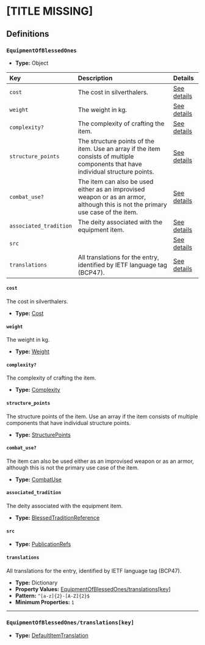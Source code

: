 # [TITLE MISSING]

## Definitions

### <a name="EquipmentOfBlessedOnes"></a> `EquipmentOfBlessedOnes`

- **Type:** Object

Key | Description | Details
:-- | :-- | :--
`cost` | The cost in silverthalers. | <a href="#EquipmentOfBlessedOnes/cost">See details</a>
`weight` | The weight in kg. | <a href="#EquipmentOfBlessedOnes/weight">See details</a>
`complexity?` | The complexity of crafting the item. | <a href="#EquipmentOfBlessedOnes/complexity">See details</a>
`structure_points` | The structure points of the item. Use an array if the item consists of multiple components that have individual structure points. | <a href="#EquipmentOfBlessedOnes/structure_points">See details</a>
`combat_use?` | The item can also be used either as an improvised weapon or as an armor, although this is not the primary use case of the item. | <a href="#EquipmentOfBlessedOnes/combat_use">See details</a>
`associated_tradition` | The deity associated with the equipment item. | <a href="#EquipmentOfBlessedOnes/associated_tradition">See details</a>
`src` |  | <a href="#EquipmentOfBlessedOnes/src">See details</a>
`translations` | All translations for the entry, identified by IETF language tag (BCP47). | <a href="#EquipmentOfBlessedOnes/translations">See details</a>

#### <a name="EquipmentOfBlessedOnes/cost"></a> `cost`

The cost in silverthalers.

- **Type:** <a href="./_Item.md#Cost">Cost</a>

#### <a name="EquipmentOfBlessedOnes/weight"></a> `weight`

The weight in kg.

- **Type:** <a href="./_Item.md#Weight">Weight</a>

#### <a name="EquipmentOfBlessedOnes/complexity"></a> `complexity?`

The complexity of crafting the item.

- **Type:** <a href="./_Item.md#Complexity">Complexity</a>

#### <a name="EquipmentOfBlessedOnes/structure_points"></a> `structure_points`

The structure points of the item. Use an array if the item consists of
multiple components that have individual structure points.

- **Type:** <a href="./_Item.md#StructurePoints">StructurePoints</a>

#### <a name="EquipmentOfBlessedOnes/combat_use"></a> `combat_use?`

The item can also be used either as an improvised weapon or as an armor,
although this is not the primary use case of the item.

- **Type:** <a href="./_Item.md#CombatUse">CombatUse</a>

#### <a name="EquipmentOfBlessedOnes/associated_tradition"></a> `associated_tradition`

The deity associated with the equipment item.

- **Type:** <a href="../../_SimpleReferences.md#BlessedTraditionReference">BlessedTraditionReference</a>

#### <a name="EquipmentOfBlessedOnes/src"></a> `src`

- **Type:** <a href="../../source/_PublicationRef.md#PublicationRefs">PublicationRefs</a>

#### <a name="EquipmentOfBlessedOnes/translations"></a> `translations`

All translations for the entry, identified by IETF language tag (BCP47).

- **Type:** Dictionary
- **Property Values:** <a href="#EquipmentOfBlessedOnes/translations[key]">EquipmentOfBlessedOnes/translations[key]</a>
- **Pattern:** `^[a-z]{2}-[A-Z]{2}$`
- **Minimum Properties:** `1`

---

### <a name="EquipmentOfBlessedOnes/translations[key]"></a> `EquipmentOfBlessedOnes/translations[key]`

- **Type:** <a href="./_Item.md#DefaultItemTranslation">DefaultItemTranslation</a>
